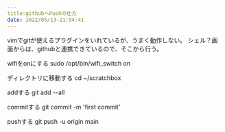 ```yaml
---
title:githubへPushの仕方 
date: 2022/05/13-21:54:41
---
```


vimでgitが使えるプラグインをいれているが、うまく動作しない。
シェル？画面からは、githubと連携できているので、そこから行う。

wifiをonにする
sudo /opt/bin/wifi_switch on

ディレクトリに移動する
cd ~/scratchbox

addする
git add --all

commitする
git commit -m 'first commit'

pushする
git push -u origin main




